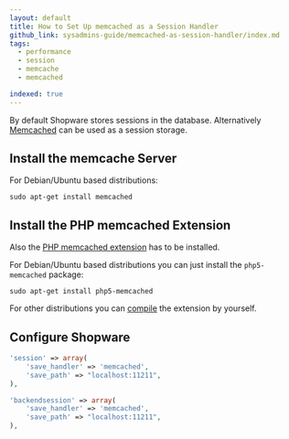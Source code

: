 ```yaml
---
layout: default
title: How to Set Up memcached as a Session Handler
github_link: sysadmins-guide/memcached-as-session-handler/index.md
tags:
  - performance
  - session
  - memcache
  - memcached

indexed: true
---
```


By default Shopware stores sessions in the database.
Alternatively [Memcached](http://memcached.org/) can be used as a session storage.

<div class="toc-list"></div>

## Install the memcache Server

For Debian/Ubuntu based distributions:

```
sudo apt-get install memcached
```

## Install the PHP memcached Extension

Also the [PHP memcached extension](https://pecl.php.net/package/memcached) has to be installed.


For Debian/Ubuntu based distributions you can just install the `php5-memcached` package:


```
sudo apt-get install php5-memcached
```

For other distributions you can [compile](http://php.net/manual/en/memcached.installation.php) the extension by yourself.


## Configure Shopware

```php
'session' => array(
    'save_handler' => 'memcached',
    'save_path' => "localhost:11211",
),

'backendsession' => array(
    'save_handler' => 'memcached',
    'save_path' => "localhost:11211",
),
```
